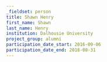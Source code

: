 ```yaml
---
_fieldset: person
title: Shawn Henry
first_name: Shawn
last_name: Henry
institution: Dalhousie University
project_group: alumni
participation_date_start: 2016-09-06
participation_date_end: 2018-08-31
---
```


